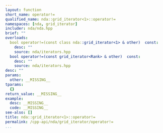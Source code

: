 ```yaml
---
layout: function
short_name: operator!=
qualified_name: nda::grid_iterator<1>::operator!=
namespaces: [nda, grid_iterator]
includer: nda/nda.hpp
brief: ""
overloads:
  bool operator!=(const class nda::grid_iterator<1> & other)  const:
    desc: ""
    source: nda/iterators.hpp
  bool operator!=(const grid_iterator<Rank> & other)  const:
    desc: ""
    source: nda/iterators.hpp
desc: ""
params:
  other: __MISSING__
tparams:
  {}
return_value: __MISSING__
example:
  desc: __MISSING__
  code: __MISSING__
see-also: []
title: nda::grid_iterator<1>::operator!=
permalink: /cpp-api/nda/grid_iterator/operator!=
...
```


